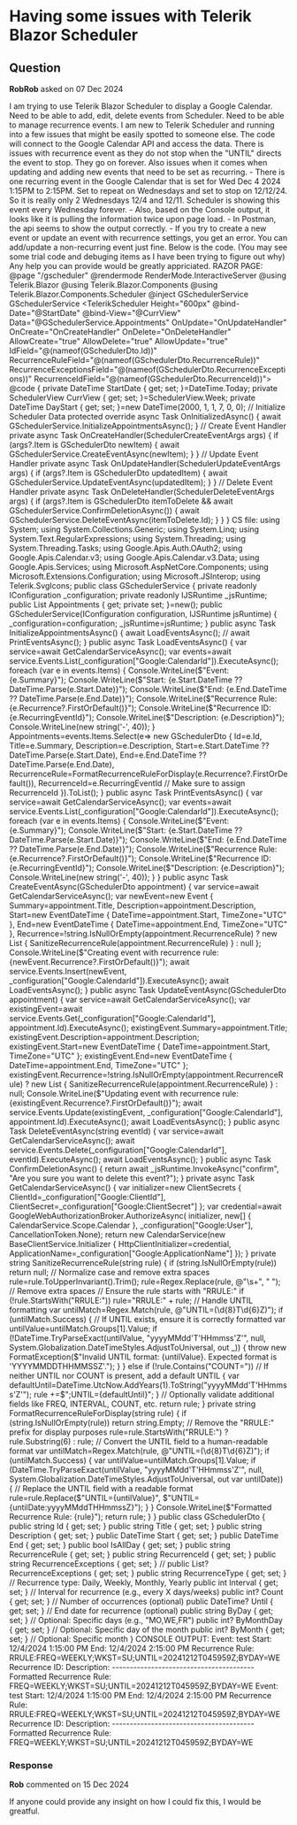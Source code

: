 # Having some issues with Telerik Blazor Scheduler

## Question

**RobRob** asked on 07 Dec 2024

I am trying to use Telerik Blazor Scheduler to display a Google Calendar. Need to be able to add, edit, delete events from Scheduler. Need to be able to manage recurrence events. I am new to Telerik Scheduler and running into a few issues that might be easily spotted to someone else. The code will connect to the Google Calendar API and access the data. There is issues with recurrence event as they do not stop when the "UNTIL" directs the event to stop. They go on forever. Also issues when it comes when updating and adding new events that need to be set as recurring. - There is one recurring event in the Google Calendar that is set for Wed Dec 4 2024 1:15PM to 2:15PM. Set to repeat on Wednesdays and set to stop on 12/12/24. So it is really only 2 Wednesdays 12/4 and 12/11. Scheduler is showing this event every Wednesday forever. - Also, based on the Console output, it looks like it is pulling the information twice upon page load. - In Postman, the api seems to show the output correctly. - If you try to create a new event or update an event with recurrence settings, you get an error. You can add/update a non-recurring event just fine. Below is the code. (You may see some trial code and debuging items as I have been trying to figure out why) Any help you can provide would be greatly appriciated. RAZOR PAGE: @page "/gscheduler" @rendermode RenderMode.InteractiveServer @using Telerik.Blazor @using Telerik.Blazor.Components @using Telerik.Blazor.Components.Scheduler @inject GSchedulerService GSchedulerService <TelerikRootComponent> <TelerikScheduler Height="600px" @bind-Date="@StartDate" @bind-View="@CurrView" Data="@GSchedulerService.Appointments" OnUpdate="OnUpdateHandler" OnCreate="OnCreateHandler" OnDelete="OnDeleteHandler" AllowCreate="true" AllowDelete="true" AllowUpdate="true" IdField="@(nameof(GSchedulerDto.Id))" RecurrenceRuleField="@(nameof(GSchedulerDto.RecurrenceRule))" RecurrenceExceptionsField="@(nameof(GSchedulerDto.RecurrenceExceptions))" RecurrenceIdField="@(nameof(GSchedulerDto.RecurrenceId))"> <SchedulerViews> <SchedulerDayView StartTime="@DayStart" /> <SchedulerWeekView StartTime="@DayStart" /> <SchedulerMultiDayView StartTime="@DayStart" /> <SchedulerMonthView></SchedulerMonthView> <SchedulerTimelineView StartTime="@DayStart" /> <SchedulerAgendaView></SchedulerAgendaView> </SchedulerViews> </TelerikScheduler> </TelerikRootComponent> @code { private DateTime StartDate { get; set; }=DateTime.Today; private SchedulerView CurrView { get; set; }=SchedulerView.Week; private DateTime DayStart { get; set; }=new DateTime(2000, 1, 1, 7, 0, 0); // Initialize Scheduler Data protected override async Task OnInitializedAsync() { await GSchedulerService.InitializeAppointmentsAsync(); } // Create Event Handler private async Task OnCreateHandler(SchedulerCreateEventArgs args) { if (args?.Item is GSchedulerDto newItem) { await GSchedulerService.CreateEventAsync(newItem); } } // Update Event Handler private async Task OnUpdateHandler(SchedulerUpdateEventArgs args) { if (args?.Item is GSchedulerDto updatedItem) { await GSchedulerService.UpdateEventAsync(updatedItem); } } // Delete Event Handler private async Task OnDeleteHandler(SchedulerDeleteEventArgs args) { if (args?.Item is GSchedulerDto itemToDelete && await GSchedulerService.ConfirmDeletionAsync()) { await GSchedulerService.DeleteEventAsync(itemToDelete.Id); } } } CS file: using System; using System.Collections.Generic; using System.Linq; using System.Text.RegularExpressions; using System.Threading; using System.Threading.Tasks; using Google.Apis.Auth.OAuth2; using Google.Apis.Calendar.v3; using Google.Apis.Calendar.v3.Data; using Google.Apis.Services; using Microsoft.AspNetCore.Components; using Microsoft.Extensions.Configuration; using Microsoft.JSInterop; using Telerik.SvgIcons; public class GSchedulerService { private readonly IConfiguration _configuration; private readonly IJSRuntime _jsRuntime; public List<GSchedulerDto> Appointments { get; private set; }=new(); public GSchedulerService(IConfiguration configuration, IJSRuntime jsRuntime) { _configuration=configuration; _jsRuntime=jsRuntime; } public async Task InitializeAppointmentsAsync() { await LoadEventsAsync(); // await PrintEventsAsync(); } public async Task LoadEventsAsync() { var service=await GetCalendarServiceAsync(); var events=await service.Events.List(_configuration["Google:CalendarId"]).ExecuteAsync(); foreach (var e in events.Items) { Console.WriteLine($"Event: {e.Summary}"); Console.WriteLine($"Start: {e.Start.DateTime ?? DateTime.Parse(e.Start.Date)}"); Console.WriteLine($"End: {e.End.DateTime ?? DateTime.Parse(e.End.Date)}"); Console.WriteLine($"Recurrence Rule: {e.Recurrence?.FirstOrDefault()}"); Console.WriteLine($"Recurrence ID: {e.RecurringEventId}"); Console.WriteLine($"Description: {e.Description}"); Console.WriteLine(new string('-', 40)); } Appointments=events.Items.Select(e=> new GSchedulerDto { Id=e.Id, Title=e.Summary, Description=e.Description, Start=e.Start.DateTime ?? DateTime.Parse(e.Start.Date), End=e.End.DateTime ?? DateTime.Parse(e.End.Date), RecurrenceRule=FormatRecurrenceRuleForDisplay(e.Recurrence?.FirstOrDefault()), RecurrenceId=e.RecurringEventId // Make sure to assign RecurrenceId }).ToList(); } public async Task PrintEventsAsync() { var service=await GetCalendarServiceAsync(); var events=await service.Events.List(_configuration["Google:CalendarId"]).ExecuteAsync(); foreach (var e in events.Items) { Console.WriteLine($"Event: {e.Summary}"); Console.WriteLine($"Start: {e.Start.DateTime ?? DateTime.Parse(e.Start.Date)}"); Console.WriteLine($"End: {e.End.DateTime ?? DateTime.Parse(e.End.Date)}"); Console.WriteLine($"Recurrence Rule: {e.Recurrence?.FirstOrDefault()}"); Console.WriteLine($"Recurrence ID: {e.RecurringEventId}"); Console.WriteLine($"Description: {e.Description}"); Console.WriteLine(new string('-', 40)); } } public async Task CreateEventAsync(GSchedulerDto appointment) { var service=await GetCalendarServiceAsync(); var newEvent=new Event { Summary=appointment.Title, Description=appointment.Description, Start=new EventDateTime { DateTime=appointment.Start, TimeZone="UTC" }, End=new EventDateTime { DateTime=appointment.End, TimeZone="UTC" }, Recurrence=!string.IsNullOrEmpty(appointment.RecurrenceRule) ? new List<string> { SanitizeRecurrenceRule(appointment.RecurrenceRule) } : null }; Console.WriteLine($"Creating event with recurrence rule: {newEvent.Recurrence?.FirstOrDefault()}"); await service.Events.Insert(newEvent, _configuration["Google:CalendarId"]).ExecuteAsync(); await LoadEventsAsync(); } public async Task UpdateEventAsync(GSchedulerDto appointment) { var service=await GetCalendarServiceAsync(); var existingEvent=await service.Events.Get(_configuration["Google:CalendarId"], appointment.Id).ExecuteAsync(); existingEvent.Summary=appointment.Title; existingEvent.Description=appointment.Description; existingEvent.Start=new EventDateTime { DateTime=appointment.Start, TimeZone="UTC" }; existingEvent.End=new EventDateTime { DateTime=appointment.End, TimeZone="UTC" }; existingEvent.Recurrence=!string.IsNullOrEmpty(appointment.RecurrenceRule) ? new List<string> { SanitizeRecurrenceRule(appointment.RecurrenceRule) } : null; Console.WriteLine($"Updating event with recurrence rule: {existingEvent.Recurrence?.FirstOrDefault()}"); await service.Events.Update(existingEvent, _configuration["Google:CalendarId"], appointment.Id).ExecuteAsync(); await LoadEventsAsync(); } public async Task DeleteEventAsync(string eventId) { var service=await GetCalendarServiceAsync(); await service.Events.Delete(_configuration["Google:CalendarId"], eventId).ExecuteAsync(); await LoadEventsAsync(); } public async Task<bool> ConfirmDeletionAsync() { return await _jsRuntime.InvokeAsync<bool>("confirm", "Are you sure you want to delete this event?"); } private async Task<CalendarService> GetCalendarServiceAsync() { var initializer=new ClientSecrets { ClientId=_configuration["Google:ClientId"], ClientSecret=_configuration["Google:ClientSecret"] }; var credential=await GoogleWebAuthorizationBroker.AuthorizeAsync( initializer, new[] { CalendarService.Scope.Calendar }, _configuration["Google:User"], CancellationToken.None); return new CalendarService(new BaseClientService.Initializer { HttpClientInitializer=credential, ApplicationName=_configuration["Google:ApplicationName"] }); } private string SanitizeRecurrenceRule(string rule) { if (string.IsNullOrEmpty(rule)) return null; // Normalize case and remove extra spaces rule=rule.ToUpperInvariant().Trim(); rule=Regex.Replace(rule, @"\s+", " "); // Remove extra spaces // Ensure the rule starts with "RRULE:" if (!rule.StartsWith("RRULE:")) rule="RRULE:" + rule; // Handle UNTIL formatting var untilMatch=Regex.Match(rule, @"UNTIL=(\d{8}T\d{6}Z)"); if (untilMatch.Success) { // If UNTIL exists, ensure it is correctly formatted var untilValue=untilMatch.Groups[1].Value; if (!DateTime.TryParseExact(untilValue, "yyyyMMdd'T'HHmmss'Z'", null, System.Globalization.DateTimeStyles.AdjustToUniversal, out _)) { throw new FormatException($"Invalid UNTIL format: {untilValue}. Expected format is 'YYYYMMDDTHHMMSSZ'."); } } else if (!rule.Contains("COUNT=")) // If neither UNTIL nor COUNT is present, add a default UNTIL { var defaultUntil=DateTime.UtcNow.AddYears(1).ToString("yyyyMMdd'T'HHmmss'Z'"); rule +=$";UNTIL={defaultUntil}"; } // Optionally validate additional fields like FREQ, INTERVAL, COUNT, etc. return rule; } private string FormatRecurrenceRuleForDisplay(string rule) { if (string.IsNullOrEmpty(rule)) return string.Empty; // Remove the "RRULE:" prefix for display purposes rule=rule.StartsWith("RRULE:") ? rule.Substring(6) : rule; // Convert the UNTIL field to a human-readable format var untilMatch=Regex.Match(rule, @"UNTIL=(\d{8}T\d{6}Z)"); if (untilMatch.Success) { var untilValue=untilMatch.Groups[1].Value; if (DateTime.TryParseExact(untilValue, "yyyyMMdd'T'HHmmss'Z'", null, System.Globalization.DateTimeStyles.AdjustToUniversal, out var untilDate)) { // Replace the UNTIL field with a readable format rule=rule.Replace($"UNTIL={untilValue}", $"UNTIL={untilDate:yyyyMMddTHHmmssZ}"); } } Console.WriteLine($"Formatted Recurrence Rule: {rule}"); return rule; } } public class GSchedulerDto { public string Id { get; set; } public string Title { get; set; } public string Description { get; set; } public DateTime Start { get; set; } public DateTime End { get; set; } public bool IsAllDay { get; set; } public string RecurrenceRule { get; set; } public string RecurrenceId { get; set; } public string RecurrenceExceptions { get; set; } // public List<DateTime>? RecurrenceExceptions { get; set; } public string RecurrenceType { get; set; } // Recurrence type: Daily, Weekly, Monthly, Yearly public int Interval { get; set; } // Interval for recurrence (e.g., every X days/weeks) public int? Count { get; set; } // Number of occurrences (optional) public DateTime? Until { get; set; } // End date for recurrence (optional) public string ByDay { get; set; } // Optional: Specific days (e.g., "MO,WE,FR") public int? ByMonthDay { get; set; } // Optional: Specific day of the month public int? ByMonth { get; set; } // Optional: Specific month } CONSOLE OUTPUT: Event: test Start: 12/4/2024 1:15:00 PM End: 12/4/2024 2:15:00 PM Recurrence Rule: RRULE:FREQ=WEEKLY;WKST=SU;UNTIL=20241212T045959Z;BYDAY=WE Recurrence ID: Description: ---------------------------------------- Formatted Recurrence Rule: FREQ=WEEKLY;WKST=SU;UNTIL=20241212T045959Z;BYDAY=WE Event: test Start: 12/4/2024 1:15:00 PM End: 12/4/2024 2:15:00 PM Recurrence Rule: RRULE:FREQ=WEEKLY;WKST=SU;UNTIL=20241212T045959Z;BYDAY=WE Recurrence ID: Description: ---------------------------------------- Formatted Recurrence Rule: FREQ=WEEKLY;WKST=SU;UNTIL=20241212T045959Z;BYDAY=WE

### Response

**Rob** commented on 15 Dec 2024

If anyone could provide any insight on how I could fix this, I would be greatful.
